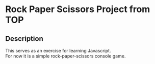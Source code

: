 # Rock Paper Scissors Project from TOP

## Description

This serves as an exercise for learning Javascript.  
For now it is a simple rock-paper-scissors console game.
